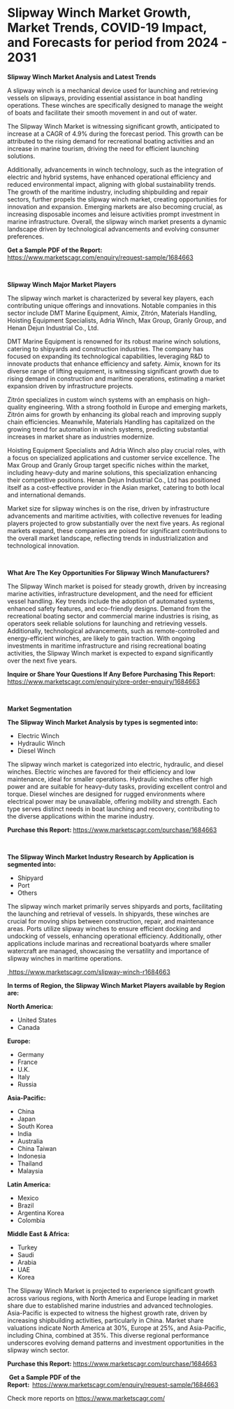<p><h1>Slipway Winch Market Growth, Market Trends, COVID-19 Impact, and Forecasts for period from 2024 - 2031</h1></p><p><strong>Slipway Winch Market Analysis and Latest Trends</strong></p>
<p><p>A slipway winch is a mechanical device used for launching and retrieving vessels on slipways, providing essential assistance in boat handling operations. These winches are specifically designed to manage the weight of boats and facilitate their smooth movement in and out of water. </p><p>The Slipway Winch Market is witnessing significant growth, anticipated to increase at a CAGR of 4.9% during the forecast period. This growth can be attributed to the rising demand for recreational boating activities and an increase in marine tourism, driving the need for efficient launching solutions. </p><p>Additionally, advancements in winch technology, such as the integration of electric and hybrid systems, have enhanced operational efficiency and reduced environmental impact, aligning with global sustainability trends. The growth of the maritime industry, including shipbuilding and repair sectors, further propels the slipway winch market, creating opportunities for innovation and expansion. Emerging markets are also becoming crucial, as increasing disposable incomes and leisure activities prompt investment in marine infrastructure. Overall, the slipway winch market presents a dynamic landscape driven by technological advancements and evolving consumer preferences.</p></p>
<p><strong>Get a Sample PDF of the Report:&nbsp;</strong> <a href="https://www.marketscagr.com/enquiry/request-sample/1684663?utm_campaign=1166&utm_medium=2&utm_source=Github&utm_content=ia&utm_term=30122024&utm_id=slipway-winch">https://www.marketscagr.com/enquiry/request-sample/1684663</a></p>
<p>&nbsp;</p>
<p><strong>Slipway Winch Major Market Players</strong></p>
<p><p>The slipway winch market is characterized by several key players, each contributing unique offerings and innovations. Notable companies in this sector include DMT Marine Equipment, Aimix, Zitrón, Materials Handling, Hoisting Equipment Specialists, Adria Winch, Max Group, Granly Group, and Henan Dejun Industrial Co., Ltd.</p><p>DMT Marine Equipment is renowned for its robust marine winch solutions, catering to shipyards and construction industries. The company has focused on expanding its technological capabilities, leveraging R&D to innovate products that enhance efficiency and safety. Aimix, known for its diverse range of lifting equipment, is witnessing significant growth due to rising demand in construction and maritime operations, estimating a market expansion driven by infrastructure projects.</p><p>Zitrón specializes in custom winch systems with an emphasis on high-quality engineering. With a strong foothold in Europe and emerging markets, Zitrón aims for growth by enhancing its global reach and improving supply chain efficiencies. Meanwhile, Materials Handling has capitalized on the growing trend for automation in winch systems, predicting substantial increases in market share as industries modernize.</p><p>Hoisting Equipment Specialists and Adria Winch also play crucial roles, with a focus on specialized applications and customer service excellence. The Max Group and Granly Group target specific niches within the market, including heavy-duty and marine solutions, this specialization enhancing their competitive positions. Henan Dejun Industrial Co., Ltd has positioned itself as a cost-effective provider in the Asian market, catering to both local and international demands.</p><p>Market size for slipway winches is on the rise, driven by infrastructure advancements and maritime activities, with collective revenues for leading players projected to grow substantially over the next five years. As regional markets expand, these companies are poised for significant contributions to the overall market landscape, reflecting trends in industrialization and technological innovation.</p></p>
<p>&nbsp;</p>
<p><strong>What Are The Key Opportunities For Slipway Winch Manufacturers?</strong></p>
<p><p>The Slipway Winch market is poised for steady growth, driven by increasing marine activities, infrastructure development, and the need for efficient vessel handling. Key trends include the adoption of automated systems, enhanced safety features, and eco-friendly designs. Demand from the recreational boating sector and commercial marine industries is rising, as operators seek reliable solutions for launching and retrieving vessels. Additionally, technological advancements, such as remote-controlled and energy-efficient winches, are likely to gain traction. With ongoing investments in maritime infrastructure and rising recreational boating activities, the Slipway Winch market is expected to expand significantly over the next five years.</p></p>
<p><strong>Inquire or Share Your Questions If Any Before Purchasing This Report:</strong> <a href="https://www.marketscagr.com/enquiry/pre-order-enquiry/1684663?utm_campaign=1166&utm_medium=2&utm_source=Github&utm_content=ia&utm_term=30122024&utm_id=slipway-winch">https://www.marketscagr.com/enquiry/pre-order-enquiry/1684663</a></p>
<p>&nbsp;</p>
<p><strong>Market Segmentation</strong></p>
<p><strong>The Slipway Winch Market Analysis by types is segmented into:</strong></p>
<p><ul><li>Electric Winch</li><li>Hydraulic Winch</li><li>Diesel Winch</li></ul></p>
<p><p>The slipway winch market is categorized into electric, hydraulic, and diesel winches. Electric winches are favored for their efficiency and low maintenance, ideal for smaller operations. Hydraulic winches offer high power and are suitable for heavy-duty tasks, providing excellent control and torque. Diesel winches are designed for rugged environments where electrical power may be unavailable, offering mobility and strength. Each type serves distinct needs in boat launching and recovery, contributing to the diverse applications within the marine industry.</p></p>
<p><strong>Purchase this Report:&nbsp;</strong><a href="https://www.marketscagr.com/purchase/1684663?utm_campaign=1166&utm_medium=2&utm_source=Github&utm_content=ia&utm_term=30122024&utm_id=slipway-winch">https://www.marketscagr.com/purchase/1684663</a></p>
<p>&nbsp;</p>
<p><strong>The Slipway Winch Market Industry Research by Application is segmented into:</strong></p>
<p><ul><li>Shipyard</li><li>Port</li><li>Others</li></ul></p>
<p><p>The slipway winch market primarily serves shipyards and ports, facilitating the launching and retrieval of vessels. In shipyards, these winches are crucial for moving ships between construction, repair, and maintenance areas. Ports utilize slipway winches to ensure efficient docking and undocking of vessels, enhancing operational efficiency. Additionally, other applications include marinas and recreational boatyards where smaller watercraft are managed, showcasing the versatility and importance of slipway winches in maritime operations.</p></p>
<p><a href="https://www.marketscagr.com/slipway-winch-r1684663?utm_campaign=1166&utm_medium=2&utm_source=Github&utm_content=ia&utm_term=30122024&utm_id=slipway-winch">&nbsp;https://www.marketscagr.com/slipway-winch-r1684663</a></p>
<p><strong>In terms of Region, the Slipway Winch Market Players available by Region are:</strong></p>
<p>
    <p> <strong> North America: </strong>
        <ul>
            <li>United States</li>
            <li>Canada</li>
        </ul>
        </p> 
    <p> <strong> Europe: </strong>
        <ul>
            <li>Germany</li>
            <li>France</li>
            <li>U.K.</li>
            <li>Italy</li>
            <li>Russia</li>
        </ul>
        </p> 
    <p> <strong> Asia-Pacific: </strong>
        <ul>
            <li>China</li>
            <li>Japan</li>
            <li>South Korea</li>
            <li>India</li>
            <li>Australia</li>
            <li>China Taiwan</li>
            <li>Indonesia</li>
            <li>Thailand</li>
            <li>Malaysia</li>
        </ul>
        </p> 
    <p> <strong> Latin America: </strong>
        <ul>
            <li>Mexico</li>
            <li>Brazil</li>
            <li>Argentina Korea</li>
            <li>Colombia</li>
        </ul>
        </p> 
    <p> <strong> Middle East & Africa: </strong>
        <ul>
            <li>Turkey</li>
            <li>Saudi</li>
            <li>Arabia</li>
            <li>UAE</li>
            <li>Korea</li>
        </ul>
    </p>
    </p>
<p><p>The Slipway Winch Market is projected to experience significant growth across various regions, with North America and Europe leading in market share due to established marine industries and advanced technologies. Asia-Pacific is expected to witness the highest growth rate, driven by increasing shipbuilding activities, particularly in China. Market share valuations indicate North America at 30%, Europe at 25%, and Asia-Pacific, including China, combined at 35%. This diverse regional performance underscores evolving demand patterns and investment opportunities in the slipway winch sector.</p></p>
<p><strong>Purchase this Report: </strong><a href="https://www.marketscagr.com/purchase/1684663?utm_campaign=1166&utm_medium=2&utm_source=Github&utm_content=ia&utm_term=30122024&utm_id=slipway-winch">https://www.marketscagr.com/purchase/1684663</a></p>
<p>&nbsp;<strong>Get a Sample PDF of the Report:&nbsp;&nbsp;</strong><a href="https://www.marketscagr.com/enquiry/request-sample/1684663?utm_campaign=1166&utm_medium=2&utm_source=Github&utm_content=ia&utm_term=30122024&utm_id=slipway-winch">https://www.marketscagr.com/enquiry/request-sample/1684663</a></p>
<p><strong></strong></p>
<p>Check more reports on <a href="https://www.marketscagr.com/?utm_campaign=1166&utm_medium=2&utm_source=Github&utm_content=ia&utm_term=30122024&utm_id=slipway-winch">https://www.marketscagr.com/</a></p>
